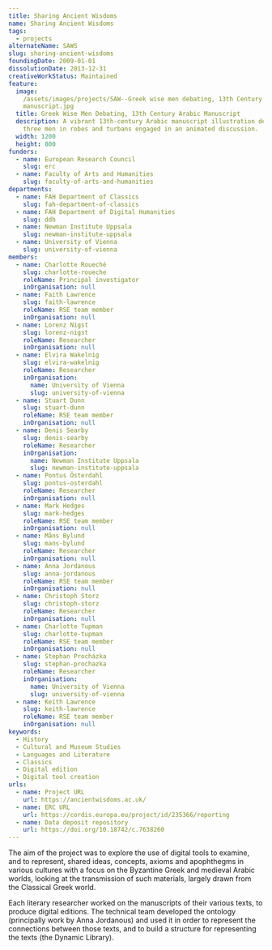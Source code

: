 ```yaml
---
title: Sharing Ancient Wisdoms
name: Sharing Ancient Wisdoms
tags:
  - projects
alternateName: SAWS
slug: sharing-ancient-wisdoms
foundingDate: 2009-01-01
dissolutionDate: 2013-12-31
creativeWorkStatus: Maintained
feature:
  image:
    /assets/images/projects/SAW--Greek wise men debating, 13th Century Arabic
    manuscript.jpg
  title: Greek Wise Men Debating, 13th Century Arabic Manuscript
  description: A vibrant 13th-century Arabic manuscript illustration depicting
    three men in robes and turbans engaged in an animated discussion.
  width: 1200
  height: 800
funders:
  - name: European Research Council
    slug: erc
  - name: Faculty of Arts and Humanities
    slug: faculty-of-arts-and-humanities
departments:
  - name: FAH Department of Classics
    slug: fah-department-of-classics
  - name: FAH Department of Digital Humanities
    slug: ddh
  - name: Newman Institute Uppsala
    slug: newman-institute-uppsala
  - name: University of Vienna
    slug: university-of-vienna
members:
  - name: Charlotte Roueché
    slug: charlotte-roueche
    roleName: Principal investigator
    inOrganisation: null
  - name: Faith Lawrence
    slug: faith-lawrence
    roleName: RSE team member
    inOrganisation: null
  - name: Lorenz Nigst
    slug: lorenz-nigst
    roleName: Researcher
    inOrganisation: null
  - name: Elvira Wakelnig
    slug: elvira-wakelnig
    roleName: Researcher
    inOrganisation:
      name: University of Vienna
      slug: university-of-vienna
  - name: Stuart Dunn
    slug: stuart-dunn
    roleName: RSE team member
    inOrganisation: null
  - name: Denis Searby
    slug: denis-searby
    roleName: Researcher
    inOrganisation:
      name: Newman Institute Uppsala
      slug: newman-institute-uppsala
  - name: Pontus Österdahl
    slug: pontus-osterdahl
    roleName: Researcher
    inOrganisation: null
  - name: Mark Hedges
    slug: mark-hedges
    roleName: RSE team member
    inOrganisation: null
  - name: Måns Bylund
    slug: mans-bylund
    roleName: Researcher
    inOrganisation: null
  - name: Anna Jordanous
    slug: anna-jordanous
    roleName: RSE team member
    inOrganisation: null
  - name: Christoph Storz
    slug: christoph-storz
    roleName: Researcher
    inOrganisation: null
  - name: Charlotte Tupman
    slug: charlotte-tupman
    roleName: RSE team member
    inOrganisation: null
  - name: Stephan Procházka
    slug: stephan-prochazka
    roleName: Researcher
    inOrganisation:
      name: University of Vienna
      slug: university-of-vienna
  - name: Keith Lawrence
    slug: keith-lawrence
    roleName: RSE team member
    inOrganisation: null
keywords:
  - History
  - Cultural and Museum Studies
  - Languages and Literature
  - Classics
  - Digital edition
  - Digital tool creation
urls:
  - name: Project URL
    url: https://ancientwisdoms.ac.uk/
  - name: ERC URL
    url: https://cordis.europa.eu/project/id/235366/reporting
  - name: Data deposit repository
    url: https://doi.org/10.18742/c.7638260
---
```


The aim of the project was to explore the use of digital tools to examine, and to represent, shared ideas, concepts, axioms and apophthegms in various cultures with a focus on the Byzantine Greek and medieval Arabic worlds, looking at the transmission of such materials, largely drawn from the Classical Greek world.

Each literary researcher worked on the manuscripts of their various texts, to produce digital editions. The technical team developed the ontology (principally work by Anna Jordanous) and used it in order to represent the connections between those texts, and to build a structure for representing the texts (the Dynamic Library).
